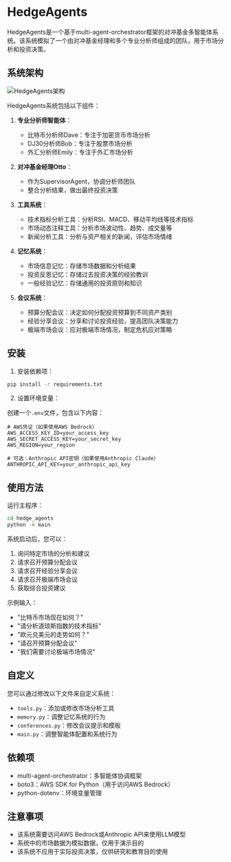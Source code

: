 # HedgeAgents

HedgeAgents是一个基于multi-agent-orchestrator框架的对冲基金多智能体系统。该系统模拟了一个由对冲基金经理和多个专业分析师组成的团队，用于市场分析和投资决策。

## 系统架构

![HedgeAgents架构](https://raw.githubusercontent.com/awslabs/multi-agent-orchestrator/main/img/flow-supervisor.jpg)

HedgeAgents系统包括以下组件：

1. **专业分析师智能体**：
   - 比特币分析师Dave：专注于加密货币市场分析
   - DJ30分析师Bob：专注于股票市场分析
   - 外汇分析师Emily：专注于外汇市场分析

2. **对冲基金经理Otto**：
   - 作为SupervisorAgent，协调分析师团队
   - 整合分析结果，做出最终投资决策

3. **工具系统**：
   - 技术指标分析工具：分析RSI、MACD、移动平均线等技术指标
   - 市场动态注释工具：分析市场波动性、趋势、成交量等
   - 新闻分析工具：分析与资产相关的新闻，评估市场情绪

4. **记忆系统**：
   - 市场信息记忆：存储市场数据和分析结果
   - 投资反思记忆：存储过去投资决策的经验教训
   - 一般经验记忆：存储通用的投资原则和知识

5. **会议系统**：
   - 预算分配会议：决定如何分配投资预算到不同资产类别
   - 经验分享会议：分享和讨论投资经验，提高团队决策能力
   - 极端市场会议：应对极端市场情况，制定危机应对策略

## 安装

1. 安装依赖项：

```bash
pip install -r requirements.txt
```

2. 设置环境变量：

创建一个`.env`文件，包含以下内容：

```
# AWS凭证（如果使用AWS Bedrock）
AWS_ACCESS_KEY_ID=your_access_key
AWS_SECRET_ACCESS_KEY=your_secret_key
AWS_REGION=your_region

# 可选：Anthropic API密钥（如果使用Anthropic Claude）
ANTHROPIC_API_KEY=your_anthropic_api_key
```

## 使用方法

运行主程序：

```bash
cd hedge_agents
python -m main
```

系统启动后，您可以：

1. 询问特定市场的分析和建议
2. 请求召开预算分配会议
3. 请求召开经验分享会议
4. 请求召开极端市场会议
5. 获取综合投资建议

示例输入：

- "比特币市场现在如何？"
- "请分析道琼斯指数的技术指标"
- "欧元兑美元的走势如何？"
- "请召开预算分配会议"
- "我们需要讨论极端市场情况"

## 自定义

您可以通过修改以下文件来自定义系统：

- `tools.py`：添加或修改市场分析工具
- `memory.py`：调整记忆系统的行为
- `conferences.py`：修改会议提示和模板
- `main.py`：调整智能体配置和系统行为

## 依赖项

- multi-agent-orchestrator：多智能体协调框架
- boto3：AWS SDK for Python（用于访问AWS Bedrock）
- python-dotenv：环境变量管理

## 注意事项

- 该系统需要访问AWS Bedrock或Anthropic API来使用LLM模型
- 系统中的市场数据为模拟数据，仅用于演示目的
- 该系统不应用于实际投资决策，仅供研究和教育目的使用
